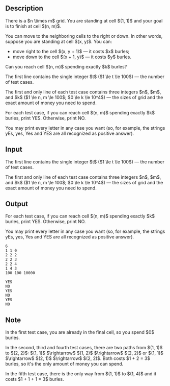 ## Description

<div><p>There is a $n \times m$ grid. You are standing at cell $(1, 1)$ and your goal is to finish at cell $(n, m)$.</p><p>You can move to the neighboring cells to the right or down. In other words, suppose you are standing at cell $(x, y)$. You can: </p><ul> <li> move right to the cell $(x, y + 1)$&nbsp;— it costs $x$ burles; </li><li> move down to the cell $(x + 1, y)$&nbsp;— it costs $y$ burles. </li></ul><p>Can you reach cell $(n, m)$ spending <span class="tex-font-style-bf">exactly</span> $k$ burles?</p></div><div class="input-specification"><p>The first line contains the single integer $t$ ($1 \le t \le 100$)&nbsp;— the number of test cases.</p><p>The first and only line of each test case contains three integers $n$, $m$, and $k$ ($1 \le n, m \le 100$; $0 \le k \le 10^4$)&nbsp;— the sizes of grid and the exact amount of money you need to spend.</p></div><div class="output-specification"><p>For each test case, if you can reach cell $(n, m)$ spending <span class="tex-font-style-bf">exactly</span> $k$ burles, print <span class="tex-font-style-tt">YES</span>. Otherwise, print <span class="tex-font-style-tt">NO</span>.</p><p>You may print every letter in any case you want (so, for example, the strings <span class="tex-font-style-tt">yEs</span>, <span class="tex-font-style-tt">yes</span>, <span class="tex-font-style-tt">Yes</span> and <span class="tex-font-style-tt">YES</span> are all recognized as positive answer).</p></div>

## Input

<p>The first line contains the single integer $t$ ($1 \le t \le 100$)&nbsp;— the number of test cases.</p><p>The first and only line of each test case contains three integers $n$, $m$, and $k$ ($1 \le n, m \le 100$; $0 \le k \le 10^4$)&nbsp;— the sizes of grid and the exact amount of money you need to spend.</p>

## Output

<p>For each test case, if you can reach cell $(n, m)$ spending <span class="tex-font-style-bf">exactly</span> $k$ burles, print <span class="tex-font-style-tt">YES</span>. Otherwise, print <span class="tex-font-style-tt">NO</span>.</p><p>You may print every letter in any case you want (so, for example, the strings <span class="tex-font-style-tt">yEs</span>, <span class="tex-font-style-tt">yes</span>, <span class="tex-font-style-tt">Yes</span> and <span class="tex-font-style-tt">YES</span> are all recognized as positive answer).</p>





```input1
6
1 1 0
2 2 2
2 2 3
2 2 4
1 4 3
100 100 10000
```




```output1
YES
NO
YES
NO
YES
NO
```



## Note

<p>In the first test case, you are already in the final cell, so you spend $0$ burles.</p><p>In the second, third and fourth test cases, there are two paths from $(1, 1)$ to $(2, 2)$: $(1, 1)$ $\rightarrow$ $(1, 2)$ $\rightarrow$ $(2, 2)$ or $(1, 1)$ $\rightarrow$ $(2, 1)$ $\rightarrow$ $(2, 2)$. Both costs $1 + 2 = 3$ burles, so it's the only amount of money you can spend.</p><p>In the fifth test case, there is the only way from $(1, 1)$ to $(1, 4)$ and it costs $1 + 1 + 1 = 3$ burles.</p>
